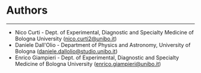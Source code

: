 # Authors #

----------
- Nico Curti - Dept. of Experimental, Diagnostic and Specialty Medicine of Bologna University ([nico.curti2@unibo.it](mailto:nico.curti2@unibo.it))
- Daniele Dall'Olio - Department of Physics and Astronomy, University of Bologna ([daniele.dallolio@studio.unibo.it](mailto:daniele.dallolio@studio.unibo.it))
- Enrico Giampieri - Dept. of Experimental, Diagnostic and Specialty Medicine of Bologna University ([enrico.giampieri@unibo.it](mailto:enrico.giampieri@unibo.it))
